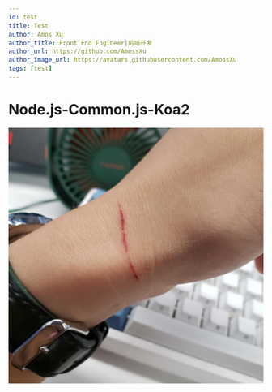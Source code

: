 ```yaml
---
id: test
title: Test
author: Amos Xu
author_title: Front End Engineer|前端开发
author_url: https://github.com/AmossXu
author_image_url: https://avatars.githubusercontent.com/AmossXu
tags: [test]
---
```


# Node.js-Common.js-Koa2

![image](../static/amos_img/c2ed93cdc47a2e5918d47a884ee62d8.jpg)